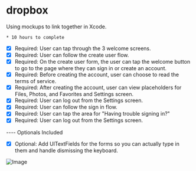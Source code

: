 dropbox
=======

Using mockups to link together in Xcode.

	* 10 hours to complete


 * [x] Required: User can tap through the 3 welcome screens.
 * [x] Required: User can follow the create user flow.
 * [x] Required: On the create user form, the user can tap the welcome button to go to the page where they can sign in or create an account.
 * [x] Required: Before creating the account, user can choose to read the terms of service.
 * [x] Required: After creating the account, user can view placeholders for Files, Photos, and Favorites and Settings screen.
 * [x] Required: User can log out from the Settings screen.
 * [x] Required: User can follow the sign in flow.
 * [x] Required: User can tap the area for "Having trouble signing in?"
 * [x] Required: User can log out from the Settings screen.
 
---- Optionals Included
 * [x] Optional: Add UITextFields for the forms so you can actually type in them and handle dismissing the keyboard.

![Image](dropbox_demo.gif)


 







